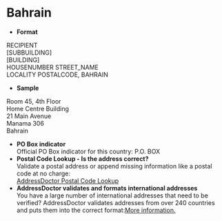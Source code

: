 Bahrain
=======

- **Format**

RECIPIENT  
[SUBBUILDING]  
[BUILDING]  
HOUSENUMBER STREET_NAME   
LOCALITY POSTALCODE, BAHRAIN
- **Sample**

Room 45, 4th Floor  
Home Centre Building  
21 Main Avenue  
Manama 306  
Bahrain
- **PO Box indicator**  
Official PO Box indicator for this country: P.O. BOX
- **Postal Code Lookup - Is the address correct?**  
Validate a postal address or append missing information like a postal code at no charge:  
[AddressDoctor Postal Code Lookup](http://lookup.addressdoctor.com/lookup/default.aspx?lang=en&country=BHR)
- **AddressDoctor validates and formats international addresses**  
You have a large number of international addresses that need to be verified? AddressDoctor validates addresses from over 240 countries and puts them into the correct format:[More information.](index.php?id=31&L=1)